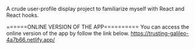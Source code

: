 A crude user-profile display project to familiarize myself with React and React hooks.


======ONLINE VERSION OF THE APP========== 
You can access the online version of the app by follow the link below. https://trusting-galileo-4a7b66.netlify.app/
